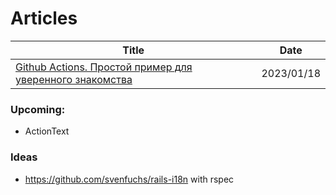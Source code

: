 # Articles

| Title | Date |
| --- | --- |
| [Github Actions. Простой пример для уверенного знакомства](https://habr.com/ru/post/711278/) | 2023/01/18 |

### Upcoming:
* ActionText

### Ideas

* https://github.com/svenfuchs/rails-i18n with rspec